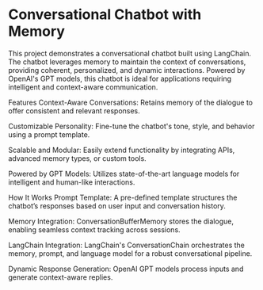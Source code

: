 # Conversational Chatbot with Memory
This project demonstrates a conversational chatbot built using LangChain. The chatbot leverages memory to maintain the context of conversations, providing coherent, personalized, and dynamic interactions. Powered by OpenAI's GPT models, this chatbot is ideal for applications requiring intelligent and context-aware communication.

Features
Context-Aware Conversations:
Retains memory of the dialogue to offer consistent and relevant responses.

Customizable Personality:
Fine-tune the chatbot's tone, style, and behavior using a prompt template.

Scalable and Modular:
Easily extend functionality by integrating APIs, advanced memory types, or custom tools.

Powered by GPT Models:
Utilizes state-of-the-art language models for intelligent and human-like interactions.

How It Works
Prompt Template:
A pre-defined template structures the chatbot’s responses based on user input and conversation history.

Memory Integration:
ConversationBufferMemory stores the dialogue, enabling seamless context tracking across sessions.

LangChain Integration:
LangChain's ConversationChain orchestrates the memory, prompt, and language model for a robust conversational pipeline.

Dynamic Response Generation:
OpenAI GPT models process inputs and generate context-aware replies.
